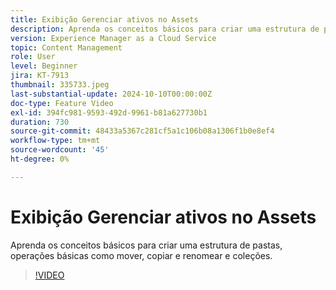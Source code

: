 ```yaml
---
title: Exibição Gerenciar ativos no Assets
description: Aprenda os conceitos básicos para criar uma estrutura de pastas e operações básicas, como mover, copiar e renomear.
version: Experience Manager as a Cloud Service
topic: Content Management
role: User
level: Beginner
jira: KT-7913
thumbnail: 335733.jpeg
last-substantial-update: 2024-10-10T00:00:00Z
doc-type: Feature Video
exl-id: 394fc981-9593-492d-9961-b81a627730b1
duration: 730
source-git-commit: 48433a5367c281cf5a1c106b08a1306f1b0e8ef4
workflow-type: tm+mt
source-wordcount: '45'
ht-degree: 0%

---
```


# Exibição Gerenciar ativos no Assets

Aprenda os conceitos básicos para criar uma estrutura de pastas, operações básicas como mover, copiar e renomear e coleções.

>[!VIDEO](https://video.tv.adobe.com/v/3417885?quality=12&learn=on&captions=por_br)
